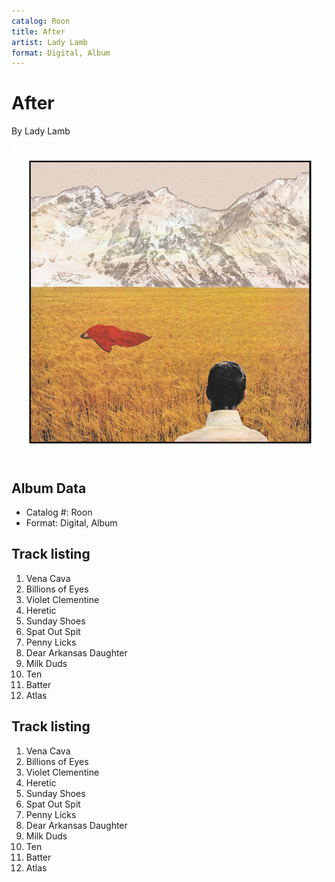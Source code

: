 ```yaml
---
catalog: Roon
title: After
artist: Lady Lamb
format: Digital, Album
---
```


# After

By Lady Lamb

![](../../assets/albumcovers/Lady_Lamb-After.png)

## Album Data

- Catalog #: Roon
- Format: Digital, Album


## Track listing


1. Vena Cava
2. Billions of Eyes
3. Violet Clementine
4. Heretic
5. Sunday Shoes
6. Spat Out Spit
7. Penny Licks
8. Dear Arkansas Daughter
9. Milk Duds
10. Ten
11. Batter
12. Atlas


## Track listing


1. Vena Cava
2. Billions of Eyes
3. Violet Clementine
4. Heretic
5. Sunday Shoes
6. Spat Out Spit
7. Penny Licks
8. Dear Arkansas Daughter
9. Milk Duds
10. Ten
11. Batter
12. Atlas

